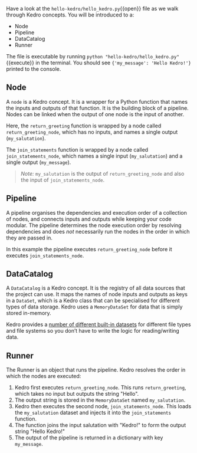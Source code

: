 Have a look at the `hello-kedro/hello_kedro.py`{{open}} file as we walk through Kedro concepts. You will be
 introduced to a:
 - Node
 - Pipeline
 - DataCatalog
 - Runner

The file is executable by running `python "hello-kedro/hello_kedro.py"`{{execute}} in the terminal. You should see `{'my_message': 'Hello Kedro!'}` printed to the console.

## Node

A `node` is a Kedro concept. It is a wrapper for a Python function that names the inputs and outputs of that function. It is the building block of a pipeline. Nodes can be linked when the output of one node is the input of another.

Here, the `return_greeting` function is wrapped by a node called `return_greeting_node`, which has no inputs, and
 names a single output (`my_salutation`).

The `join_statements` function is wrapped by a node called `join_statements_node`, which names a single input
 (`my_salutation`) and a single output (`my_message`).

> _Note:_ `my_salutation` is the output of `return_greeting_node` and also the input of `join_statements_node`.

## Pipeline

A pipeline organises the dependencies and execution order of a collection of nodes, and connects inputs and outputs while keeping your code modular. The pipeline determines the node execution order by resolving dependencies and does *not* necessarily run the nodes in the order in which they are passed in.

In this example the pipeline executes `return_greeting_node` before it executes `join_statements_node`.

## DataCatalog

A `DataCatalog` is a Kedro concept. It is the registry of all data sources that the project can use. It maps the names of node inputs and outputs as keys in a `DataSet`, which is a Kedro class that can be specialised for different types of data storage. Kedro uses a `MemoryDataSet` for data that is simply stored in-memory.

Kedro provides a [number of different built-in datasets](https://kedro.readthedocs.io/en/stable/kedro.extras.datasets.html#data-sets) for different file types and file systems so you don’t have to write the logic for reading/writing data.

## Runner

The Runner is an object that runs the pipeline. Kedro resolves the order in which the nodes are executed:

1.  Kedro first executes `return_greeting_node`. This runs `return_greeting`, which takes no input but outputs the string "Hello".
2.  The output string is stored in the `MemoryDataSet` named `my_salutation`.
3.  Kedro then executes the second node, `join_statements_node`. This loads the `my_salutation` dataset and injects it into the `join_statements` function.
4.  The function joins the input salutation with "Kedro!" to form the output string "Hello Kedro!"
5.  The output of the pipeline is returned in a dictionary with key `my_message`.
